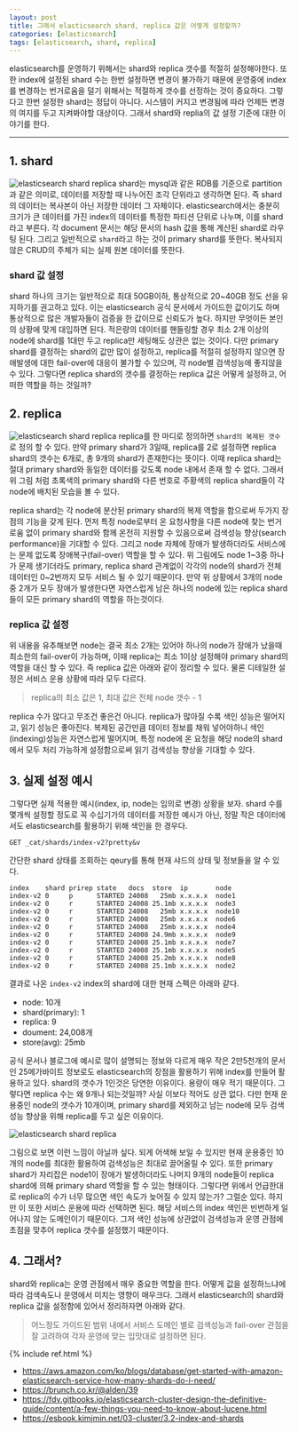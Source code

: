 ```yaml
---
layout: post
title: 그래서 elasticsearch shard, replica 값은 어떻게 설정할까? 
categories: [elasticsearch]
tags: [elasticsearch, shard, replica]
---
```


elasticsearch를 운영하기 위해서는 shard와 replica 갯수를 적절히 설정해야한다. 또한 index에 설정된 shard 수는 한번 설정하면 변경이 불가하기 때문에 운영중에 index를 변경하는 번거로움을 덜기 위해서는 적절하게 갯수를 선정하는 것이 중요하다. 그렇다고 한번 설정한 shard는 정답이 아니다. 시스템이 커지고 변경됨에 따라 언제든 변경의 여지를 두고 지켜봐야할 대상이다. 그래서 shard와 replia의 값 설정 기준에 대한 이야기를 한다.

<hr>

## 1. shard
![elasticsearch shard replica]({{site.url}}/assets/images/posts/elasticsearch-shard-replica-02.png )
shard는 mysql과 같은 RDB를 기준으로 partition과 같은 의미로, 데이터를 저장할 때 나누어진 조각 단위라고 생각하면 된다. 즉 shard의 데이터는 복사본이 아닌 저장한 데이터 그 자체이다. elasticsearch에서는 충분히 크기가 큰 데이터를 가진 index의 데이터를 특정한 파티션 단위로 나누며, 이를 shard라고 부른다. 각 document 문서는 해당 문서의 hash 값을 통해 계산된 shard로 라우팅 된다. 그리고 일반적으로 `shard`라고 하는 것이 primary shard를 뜻한다. 복사되지 않은 CRUD의 주체가 되는 실제 원본 데이터를 뜻한다.

### shard 값 설정
shard 하나의 크기는 일반적으로 최대 50GB이하, 통상적으로 20~40GB 정도 선을 유지하기를 권고하고 있다. 이는 elasticsearch 공식 문서에서 가이드한 값이기도 하며 통상적으로 많은 개발자들이 검증을 한 값이므로 신뢰도가 높다. 하지만 무엇이든 본인의 상황에 맞게 대입하면 된다. 적은량의 데이터를 핸들링할 경우 최소 2개 이상의 node에 shard를 1대만 두고 replica만 세팅해도 상관은 없는 것이다. 다만 primary shard를 결정하는 shard의 값만 많이 설정하고, replica를 적절히 설정하지 않으면 장애발생에 대한 fail-over에 대응이 불가할 수 있으며, 각 node별 검색성능에 좋지않을 수 있다. 그렇다면 replica shard의 갯수를 결정하는 replica 값은 어떻게 설정하고, 어떠한 역할을 하는 것일까?

## 2. replica
![elasticsearch shard replica]({{site.url}}/assets/images/posts/elasticsearch-shard-replica-03.png )
replica를 한 마디로 정의하면 `shard의 복제된 갯수` 로 정의 할 수 있다. 만약 primary shard가 3일때, replica를 2로 설정하면 replica shard의 갯수는 6개로, 총 9개의 shard가 존재한다는 뜻이다. 이때 replica shard는 절대 primary shard와 동일한 데이터를 갖도록 node 내에서 존재 할 수 없다. 그래서 위 그림 처럼 초록색의 primary shard와 다른 번호로 주황색의 replica shard들이 각 node에 배치된 모습을 볼 수 있다.

replica shard는 각 node에 분산된 primary shard의 복제 역할을 함으로써 두가지 장점의 기능을 갖게 된다. 먼저 특정 node로부터 온 요청사항을 다른 node에 찾는 번거로움 없이 primary shard와 함께 온전히 지원할 수 있음으로써 검색성능 향상(search performance)을 기대할 수 있다. 그리고 node 자체에 장애가 발생하더라도 서비스에는 문제 없도록 장애복구(fail-over) 역할을 할 수 있다. 위 그림에도 node 1~3중 하나가 문제 생기더라도 primary, replica shard 관계없이 각각의 node의 shard가 전체 데이터인 0~2번까지 모두 서비스 될 수 있기 때문이다. 만약 위 상황에서 3개의 node중 2개가 모두 장애가 발생한다면 자연스럽게 남은 하나의 node에 있는 replica shard들이 모든 primary shard의 역할을 하는것이다. 

### replica 값 설정
위 내용을 유추해보면 node는 결국 최소 2개는 있어야 하나의 node가 장애가 났을때 최소한의 fail-over이 가능하며, 이때 replica는 최소 1이상 설정해야 primary shard의 역할을 대신 할 수 있다.
즉 replica 값은 아래와 같이 정리할 수 있다. 물론 디테일한 설정은 서비스 운용 상황에 따라 모두 다르다.
> replica의 최소 값은 1, 최대 값은 전체 node 갯수 - 1

replica 수가 많다고 무조건 좋은건 아니다. replica가 많아질 수록 색인 성능은 떨어지고, 읽기 성능은 좋아진다. 복제된 공간만큼 데이터 정보를 채워 넣어야하니 색인(indexing)성능은 자연스럽게 떨어지며, 특정 node에 온 요청을 해당 node의 shard에서 모두 처리 가능하게 설정함으로써 읽기 검색성능 향상을 기대할 수 있다.

## 3. 실제 설정 예시
그렇다면 실제 적용한 예시(index, ip, node는 임의로 변경) 상황을 보자. shard 수를 몇개씩 설정할 정도로 꼭 수십기가의 데이터를 저장한 예시가 아닌, 정말 작은 데이터에서도 elasticsearch를 활용하기 위해 색인을 한 경우다.

```
GET _cat/shards/index-v2?pretty&v
```
간단한 shard 상태를 조회하는 qeury를 통해 현재 샤드의 상태 및 정보들을 알 수 있다. 

```
index    shard prirep state   docs  store  ip       node
index-v2 0     p      STARTED 24008   25mb x.x.x.x  node1
index-v2 0     r      STARTED 24008 25.1mb x.x.x.x  node3
index-v2 0     r      STARTED 24008   25mb x.x.x.x  node10
index-v2 0     r      STARTED 24008   25mb x.x.x.x  node6
index-v2 0     r      STARTED 24008   25mb x.x.x.x  node4
index-v2 0     r      STARTED 24008 24.9mb x.x.x.x  node9
index-v2 0     r      STARTED 24008 25.1mb x.x.x.x  node7
index-v2 0     r      STARTED 24008 25.1mb x.x.x.x  node5
index-v2 0     r      STARTED 24008 25.2mb x.x.x.x  node8
index-v2 0     r      STARTED 24008 25.1mb x.x.x.x  node2
```

결과로 나온 `index-v2` index의 shard에 대한 현재 스펙은 아래와 같다. 
* node: 10개
* shard(primary): 1
* replica: 9
* doument: 24,008개
* store(avg): 25mb

공식 문서나 블로그에 예시로 많이 설명되는 정보와 다르게 매우 작은 2만5천개의 문서인 25메가바이트 정보로도 elasticsearch의 장점을 활용하기 위해 index를 만들어 활용하고 있다. shard의 갯수가 1인것은 당연한 이유이다. 용량이 매우 적기 때문이다. 그렇다면 replica 수는 왜 9개나 되는것일까? 사실 이보다 적어도 상관 없다. 다만 현재 운용중인 node의 갯수가 10개이며, primary shard를 제외하고 남는 node에 모두 검색성능 향상을 위해 replica를 두고 싶은 이유이다. 

![elasticsearch shard replica]({{site.url}}/assets/images/posts/elasticsearch-shard-replica-04.png )

그림으로 보면 이런 느낌이 아닐까 싶다. 되게 어색해 보일 수 있지만 현재 운용중인 10개의 node를 최대한 활용하여 검색성능은 최대로 끌어올릴 수 있다. 또한 primary shard가 자리잡은 node1이 장애가 발생하더라도 나머지 9개의 node들이 replica shard에 의해 primary shard 역할을 할 수 있는 형태이다. 그렇다면 위에서 언급한대로 replica의 수가 너무 많으면 색인 속도가 늦어질 수 있지 않는가? 그럴순 있다. 하지만 이 또한 서비스 운용에 따라 선택하면 된다. 해당 서비스의 index 색인은 빈번하게 일어나지 않는 도메인이기 때문이다. 그저 색인 성능에 상관없이 검색성능과 운영 관점에 초점을 맞추어 replica 갯수를 설정했기 때문이다.



## 4. 그래서?
shard와 replica는 운영 관점에서 매우 중요한 역할을 한다. 어떻게 값을 설정하느냐에 따라 검색속도나 운영에서 미치는 영향이 매우크다. 그래서 elasticsearch의 shard와 replica 값을 설정함에 있어서 정리하자면 아래와 같다.
>어느정도 가이드된 범위 내에서 서비스 도메인 별로 검색성능과 fail-over 관점을 잘 고려하여 각자 운영에 맞는 입맛대로 설정하면 된다.

{% include ref.html %}
* <https://aws.amazon.com/ko/blogs/database/get-started-with-amazon-elasticsearch-service-how-many-shards-do-i-need/>
* <https://brunch.co.kr/@alden/39>
* <https://fdv.gitbooks.io/elasticsearch-cluster-design-the-definitive-guide/content/a-few-things-you-need-to-know-about-lucene.html>
* <https://esbook.kimjmin.net/03-cluster/3.2-index-and-shards>